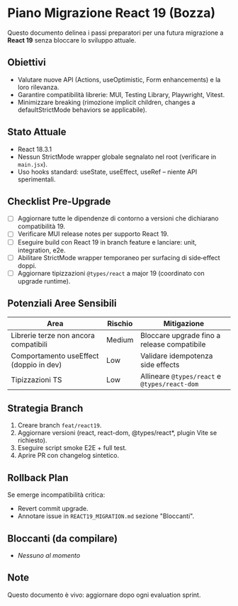 # Piano Migrazione React 19 (Bozza)

Questo documento delinea i passi preparatori per una futura migrazione a **React 19** senza bloccare lo sviluppo attuale.

## Obiettivi
- Valutare nuove API (Actions, useOptimistic, Form enhancements) e la loro rilevanza.
- Garantire compatibilità librerie: MUI, Testing Library, Playwright, Vitest.
- Minimizzare breaking (rimozione implicit children, changes a defaultStrictMode behaviors se applicabile).

## Stato Attuale
- React 18.3.1
- Nessun StrictMode wrapper globale segnalato nel root (verificare in `main.jsx`).
- Uso hooks standard: useState, useEffect, useRef – niente API sperimentali.

## Checklist Pre‑Upgrade
- [ ] Aggiornare tutte le dipendenze di contorno a versioni che dichiarano compatibilità 19.
- [ ] Verificare MUI release notes per supporto React 19.
- [ ] Eseguire build con React 19 in branch feature e lanciare: unit, integration, e2e.
- [ ] Abilitare StrictMode wrapper temporaneo per surfacing di side‑effect doppi.
- [ ] Aggiornare tipizzazioni `@types/react` a major 19 (coordinato con upgrade runtime).

## Potenziali Aree Sensibili
| Area | Rischio | Mitigazione |
|------|---------|-------------|
| Librerie terze non ancora compatibili | Medium | Bloccare upgrade fino a release compatibile |
| Comportamento useEffect (doppio in dev) | Low | Validare idempotenza side effects |
| Tipizzazioni TS | Low | Allineare `@types/react` e `@types/react-dom` |

## Strategia Branch
1. Creare branch `feat/react19`.
2. Aggiornare versioni (react, react-dom, @types/react*, plugin Vite se richiesto).
3. Eseguire script smoke E2E + full test.
4. Aprire PR con changelog sintetico.

## Rollback Plan
Se emerge incompatibilità critica:
- Revert commit upgrade.
- Annotare issue in `REACT19_MIGRATION.md` sezione "Bloccanti".

## Bloccanti (da compilare)
- _Nessuno al momento_

## Note
Questo documento è vivo: aggiornare dopo ogni evaluation sprint.
